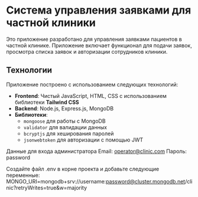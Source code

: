 # Система управления заявками для частной клиники

Это приложение разработано для управления заявками пациентов в частной клинике. Приложение включает функционал для подачи заявок, просмотра списка заявок и авторизации сотрудников клиники.

## Технологии

Приложение построено с использованием следующих технологий:

- **Frontend**: Чистый JavaScript, HTML, CSS с использованием библиотеки **Tailwind CSS**
- **Backend**: Node.js, Express.js, MongoDB
- **Библиотеки**:
  - `mongoose` для работы с MongoDB
  - `validator` для валидации данных
  - `bcryptjs` для хеширования паролей
  - `jsonwebtoken` для авторизации с помощью JWT


Данные для входа администратора
Email: operator@clinic.com
Пароль: password

Создайте файл .env в корне проекта и добавьте следующие переменные:
MONGO_URI=mongodb+srv://username:password@cluster.mongodb.net/clinic?retryWrites=true&w=majority
